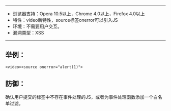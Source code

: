 -----

* 浏览器支持：Opera 10.5以上，Chrome 4.0以上，Firefox 4.0以上
* 特性：video新特性，source标签onerror可以引入JS
* 环境：不需要用户交互。
* 漏洞类型：XSS

-----

举例：
------

`<video><source onerror="alert(1)">`


防御：
----

确认用户提交的<source>标签中不存在事件处理的JS，或者为事件处理函数添加一个白名单过滤。


